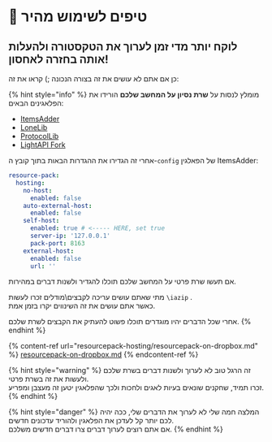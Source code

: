 # 🏁 טיפים לשימוש מהיר

## לוקח יותר מדי זמן לערוך את הטקסטורה ולהעלות אותה בחזרה לאחסון!

כן אם אתם לא עושים את זה בצורה  הנכונה ;) קראו את זה:

{% hint style="info" %}
מומלץ לנסות על **שרת נסיון על המחשב שלכם** הורידו את הפלאגינים הבאים: 

* [ItemsAdder](https://www.spigotmc.org/resources/%E2%9C%85must-have%E2%9C%85-itemsadder%E2%9C%A8textures-3d-models-emojis-ores-blocks-wings-tails-hats-more.73355/)
* [LoneLib](https://www.spigotmc.org/resources/lonelibs.75974/)
* [ProtocolLib](https://www.spigotmc.org/resources/protocollib.1997/)
* [LightAPI Fork](https://www.spigotmc.org/resources/lightapi-fork.48247/)

אחרי זה הגדירו את ההגדרות הבאות בתוך קובץ ה-`config` של הפאלגין ItemsAdder:

```yaml
resource-pack:
  hosting:
    no-host:
      enabled: false
    auto-external-host:
      enabled: false
    self-host:
      enabled: true # <----- HERE, set true
      server-ip: '127.0.0.1'
      pack-port: 8163
    external-host:
      enabled: false
      url: ''
```

אם תעשו שרת פרטי על המחשב שלכם תוכלו להגדיר ולשנות דברים במהירות.

מתי שאתם עושים עריכה לקבצים\מודלים זכרו לעשות  `\iazip` .\
כאשר אתם עושים את זה השינווים יקרו בזמן אמת. 

אחרי שכל הדברים יהיו מוגדרים תוכלו פשוט להעתיק את הקבצים לשרת שלכם.
{% endhint %}

{% content-ref url="resourcepack-hosting/resourcepack-on-dropbox.md" %}
[resourcepack-on-dropbox.md](resourcepack-hosting/resourcepack-on-dropbox.md)
{% endcontent-ref %}

{% hint style="warning" %}
זה הרגל טוב לא לערוך ולשנות דברים בשרת שלכם ולעשות את זה בשרת פרטי.\
זכרו תמיד, שחקנים שונאים בעיות לאגים ולחכות ולכך שהפלאגין יטען זה מעצבן ומפריע.
{% endhint %}

{% hint style="danger" %}
המלצה חמה שלי לא לערוך את הדברים שלי, ככה יהיה לכם יותר קל לעדכן את הפלאגין ולהוריד עדכונים חדשים.\
אם אתם רוצים לערוך דברים צרו דברים חדשים משלכם.
{% endhint %}

